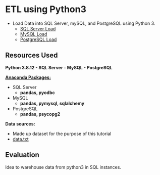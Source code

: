 # ETL using Python3
* Load Data into SQL Server, mySQL, and PostgreSQL using Python 3. 
    * [SQL Server Load](Code/ETL_SQLServer.ipynb)
    * [MySQL Load](Code/ETL_MySQL.ipynb)
    * [PostgreSQL Load](Code/ETL_PostgreSQL.ipynb)

## Resources Used
**Python 3.8.12  - SQL Server  - MySQL - PostgreSQL** 

[**Anaconda Packages:**](requirements.txt)
* SQL Server
    * **pandas, pyodbc**
* MySQL
    * **pandas, pymysql, sqlalchemy**
* PostgreSQL
    * **pandas, psycopg2**  

**Data sources:**
* Made up dataset for the purpose of this tutorial 
* [data.txt](Data/data.txt) 


## Evaluation 
Idea to warehouse data from python3 in SQL instances.

